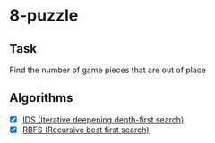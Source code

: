 # 8-puzzle
## Task
Find the number of game pieces that are out of place
## Algorithms
  - [x] [IDS (Iterative deepening depth-first search)](https://en.wikipedia.org/wiki/Iterative_deepening_depth-first_search)
  - [x] [RBFS (Recursive best first search)](http://estudies4you.blogspot.com/2021/06/Recursive-Best-First-Search-of-A-Algorithm.html)
